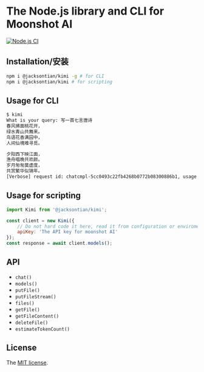 # The Node.js library and CLI for Moonshot AI

[![Node.js CI](https://github.com/JacksonTian/kimi/actions/workflows/test.yaml/badge.svg)](https://github.com/JacksonTian/kimi/actions/workflows/test.yaml)

## Installation/安装

```sh
npm i @jacksontian/kimi -g # for CLI
npm i @jacksontian/kimi # for scripting
```

## Usage for CLI

```sh
$ kimi
What is your query: 写一首七言唐诗
春风拂面桃花开，
绿水青山共舞来。
鸟语花香满园中，
人间仙境难寻觅。

夕阳西下映江面，
渔舟唱晚共欢颜。
岁月匆匆莫虚度，
共赏繁华似锦年。
[Verbose] request id: chatcmpl-5cc0493c22fb4268b0772b08300886b1, usage tokens: 62
```

## Usage for scripting

```js
import Kimi from '@jacksontian/kimi';

const client = new Kimi({
    // Do not hard code it here, read it from configuration or enviroment variables
    apiKey: 'The API key for moonshot AI'
});
const response = await client.models();
```

## API

- `chat()`
- `models()`
- `putFile()`
- `putFileStream()`
- `files()`
- `getFile()`
- `getFileContent()`
- `deleteFile()`
- `estimateTokenCount()`

## License

The [MIT license](./LICENSE).
